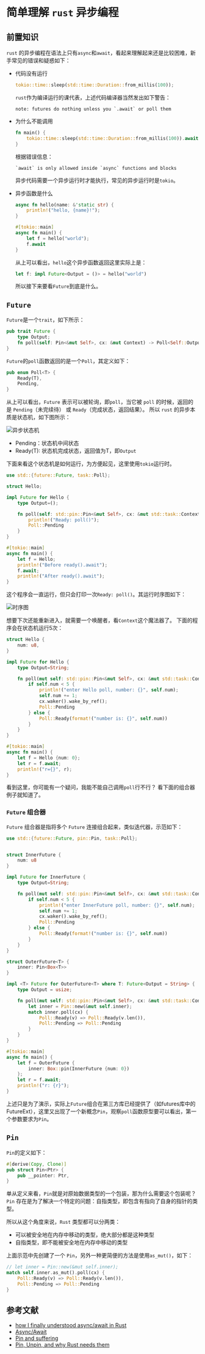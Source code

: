 # 简单理解 `rust` 异步编程

## 前置知识

`rust` 的异步编程在语法上只有`async`和`await`，看起来理解起来还是比较困难，新手常见的错误和疑惑如下：

- 代码没有运行

    ```rust
    tokio::time::sleep(std::time::Duration::from_millis(100));
    ```

    `rust`作为编译运行的课代表，上述代码编译器当然发出如下警告：

    ```shell
    note: futures do nothing unless you `.await` or poll them
    ```

- 为什么不能调用

    ```rust
    fn main() {
        tokio::time::sleep(std::time::Duration::from_millis(100)).await;
    }
    ```

    根据错误信息：

    ```shell
    `await` is only allowed inside `async` functions and blocks
    ```

    异步代码需要一个异步运行时才能执行，常见的异步运行时是`tokio`。

- 异步函数是什么

    ```rust
    async fn hello(name: &'static str) {
        println!("hello, {name}!");
    }

    #[tokio::main]
    async fn main() {
        let f = hello("world");
        f.await
    }
    ```

    从上可以看出，`hello`这个异步函数返回这里实际上是：

    ```rust
    let f: impl Future<Output = ()> = hello("world")
    ```

    所以接下来要看`Future`到底是什么。

## `Future`

`Future`是一个`trait`，如下所示：

```rust
pub trait Future {
    type Output;
    fn poll(self: Pin<&mut Self>, cx: &mut Context) -> Poll<Self::Output>;
}
```

`Future`的`poll`函数返回的是一个`Poll`，其定义如下：

```rust
pub enum Poll<T> {
    Ready(T),
    Pending,
}
```

从上可以看出，`Future` 表示可以被轮询，即`poll`，当它被 `poll` 的时候，返回的是 `Pending`（未完续待） 或 `Ready`（完成状态，返回结果）。
所以 `rust` 的异步本质是状态机，如下图所示：

![异步状态机](./img/state_machine.svg "state machine")

- Pending：状态机中间状态
- Ready(T): 状态机完成状态，返回值为T，即`Output`

下面来看这个状态机是如何运行，为方便起见，这里使用`tokio`运行时。

```rust
use std::{future::Future, task::Poll};

struct Hello;

impl Future for Hello {
    type Output=();

    fn poll(self: std::pin::Pin<&mut Self>, cx: &mut std::task::Context<'_>) -> std::task::Poll<Self::Output> {
        println!("Ready: poll()");
        Poll::Pending
    }
}

#[tokio::main]
async fn main() {
    let f = Hello;
    println!("Before ready().await");
    f.await;
    println!("After ready().await");
}
```

这个程序会一直运行，但只会打印一次`Ready: poll()`。其运行时序图如下：

![时序图](./img/sequence_diagram.svg "时序图")

想要下次还能重新进入，就需要一个唤醒者，看`Context`这个魔法器了。
下面的程序会在状态机运行5次：

```rust
struct Hello {
    num: u8,
}

impl Future for Hello {
    type Output=String;

    fn poll(mut self: std::pin::Pin<&mut Self>, cx: &mut std::task::Context<'_>) -> std::task::Poll<Self::Output> {
        if self.num < 5 {
            println!("enter Hello poll, number: {}", self.num);
            self.num += 1;
            cx.waker().wake_by_ref();
            Poll::Pending
        } else {
            Poll::Ready(format!("number is: {}", self.num))
        }
    }
}

#[tokio::main]
async fn main() {
    let f = Hello {num: 0};
    let r = f.await;
    println!("r={}", r);
}
```

看到这里，你可能有一个疑问，我能不能自己调用`poll`行不行？
看下面的组合器例子就知道了。

### `Future` 组合器

`Future` 组合器是指将多个 `Future` 连接组合起来，类似迭代器，示范如下：

```rust
use std::{future::Future, pin::Pin, task::Poll};


struct InnerFuture {
    num: u8
}

impl Future for InnerFuture {
    type Output=String;

    fn poll(mut self: std::pin::Pin<&mut Self>, cx: &mut std::task::Context<'_>) -> std::task::Poll<Self::Output> {
        if self.num < 5 {
            println!("enter InnerFuture poll, number: {}", self.num);
            self.num += 1;
            cx.waker().wake_by_ref();
            Poll::Pending
        } else {
            Poll::Ready(format!("number is: {}", self.num))
        }
    }
}

struct OuterFuture<T> {
    inner: Pin<Box<T>>
}

impl <T> Future for OuterFuture<T> where T: Future<Output = String> {
    type Output = usize;

    fn poll(mut self: std::pin::Pin<&mut Self>, cx: &mut std::task::Context<'_>) -> std::task::Poll<Self::Output> {
        let inner = Pin::new(&mut self.inner);
        match inner.poll(cx) {
            Poll::Ready(v) => Poll::Ready(v.len()),
            Poll::Pending => Poll::Pending
        }
    }
}

#[tokio::main]
async fn main() {
    let f = OuterFuture {
        inner: Box::pin(InnerFuture {num: 0})
    };
    let r = f.await;
    println!("r: {r}");
}
```

上述只是为了演示，实际上`Future`组合在第三方库已经提供了（如futures库中的FutureExt），这里又出现了一个新概念`Pin`，观察`poll`函数原型要可以看出，第一个参数要求为`Pin`。

## `Pin`

`Pin`的定义如下：

```rust
#[derive(Copy, Clone)]
pub struct Pin<Ptr> {
    pub __pointer: Ptr,
}
```

单从定义来看，`Pin`就是对原始数据类型的一个包装，那为什么需要这个包装呢？`Pin` 存在是为了解决一个特定的问题：自指类型，即包含有指向了自身的指针的类型。

所以从这个角度来说，`Rust` 类型都可以分两类：

- 可以被安全地在内存中移动的类型，绝大部分都是这种类型
- 自指类型，即不能被安全地在内存中移动的类型

上面示范中先创建了一个 `Pin`，另外一种更简便的方法是使用`as_mut()`，如下：

```rust
// let inner = Pin::new(&mut self.inner);
match self.inner.as_mut().poll(cx) {
    Poll::Ready(v) => Poll::Ready(v.len()),
    Poll::Pending => Poll::Pending
}
```

## 参考文献

- [how I finally understood async/await in Rust](https://hegdenu.net/posts/understanding-async-await-1/)
- [Async/Await](https://os.phil-opp.com/async-await/)
- [Pin and suffering](https://fasterthanli.me/articles/pin-and-suffering)
- [Pin, Unpin, and why Rust needs them](https://blog.adamchalmers.com/pin-unpin/)
